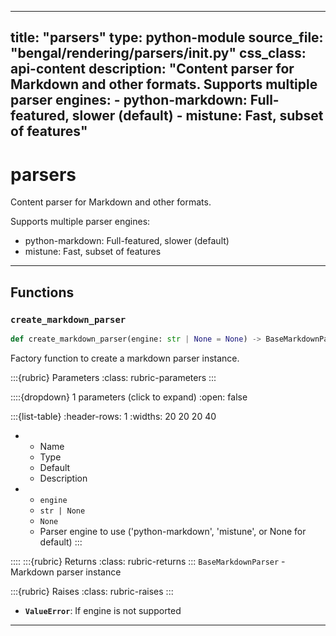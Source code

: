 
---
title: "parsers"
type: python-module
source_file: "bengal/rendering/parsers/__init__.py"
css_class: api-content
description: "Content parser for Markdown and other formats.  Supports multiple parser engines: - python-markdown: Full-featured, slower (default) - mistune: Fast, subset of features"
---

# parsers

Content parser for Markdown and other formats.

Supports multiple parser engines:
- python-markdown: Full-featured, slower (default)
- mistune: Fast, subset of features

---


## Functions

### `create_markdown_parser`
```python
def create_markdown_parser(engine: str | None = None) -> BaseMarkdownParser
```

Factory function to create a markdown parser instance.



:::{rubric} Parameters
:class: rubric-parameters
:::

::::{dropdown} 1 parameters (click to expand)
:open: false

:::{list-table}
:header-rows: 1
:widths: 20 20 20 40

* - Name
  - Type
  - Default
  - Description
* - `engine`
  - `str | None`
  - `None`
  - Parser engine to use ('python-markdown', 'mistune', or None for default)
:::

::::
:::{rubric} Returns
:class: rubric-returns
:::
`BaseMarkdownParser` - Markdown parser instance

:::{rubric} Raises
:class: rubric-raises
:::
- **`ValueError`**: If engine is not supported



---
